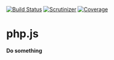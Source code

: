 [![Build Status](https://travis-ci.org/lechimp-p/php-php.js.svg?branch=master)](https://travis-ci.org/lechimp-p/php-php.js)
[![Scrutinizer](https://scrutinizer-ci.com/g/lechimp-p/php-php.js/badges/quality-score.png?b=master)](https://scrutinizer-ci.com/g/lechimp-p/php-php.js)
[![Coverage](https://scrutinizer-ci.com/g/lechimp-p/php-php.js/badges/coverage.png?b=master)](https://scrutinizer-ci.com/g/lechimp-p/php-php.js)

# php.js

**Do something**
